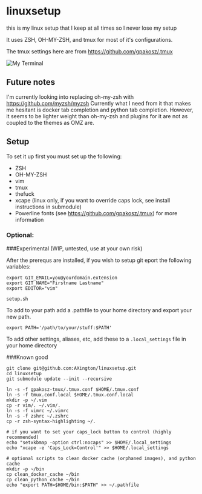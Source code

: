 # linuxsetup
this is my linux setup that I keep at all times so I never lose my setup

It uses ZSH, OH-MY-ZSH, and tmux for most of it's configurations.

The tmux settings here are from https://github.com/gpakosz/.tmux

![My Terminal](https://github.com/AXington/linuxsetup/blob/master/img/screenshot.png)

## Future notes
I'm currently looking into replacing oh-my-zsh with https://github.com/myzsh/myzsh
Currently what I need from it that makes me hesitant is docker tab completion and
python tab completion. However, it seems to be lighter weight than oh-my-zsh and plugins
for it are not as coupled to the themes as OMZ are.

## Setup
To set it up first you must set up the following:

* ZSH
* OH-MY-ZSH
* vim
* tmux
* thefuck
* xcape (linux only, if you want to override caps lock, see install instructions in submodule)
* Powerline fonts (see https://github.com/gpakosz/.tmux) for more information

### Optional:

###Experimental (WIP, untested, use at your own risk)

After the prerequs are installed, if you wish to setup git eport the following variables:

```
export GIT_EMAIL=you@yourdomain.extension
export GIT_NAME="Firstname Lastname"
export EDITOR="vim"
```

`setup.sh`

To add to your path add a .pathfile to your home directory and export your new path.

`export PATH='/path/to/your/stuff:$PATH'`

To add other settings, aliases, etc, add these to a `.local_settings` file in your home directory

###Known good

```
git clone git@github.com:AXington/linuxsetup.git
cd linuxsetup
git submodule update --init --recursive

ln -s -f gpakosz-tmux/.tmux.conf $HOME/.tmux.conf
ln -s -f tmux.conf.local $HOME/.tmux.conf.local
mkdir -p ~/.vim
cp -r vim/. ~/.vim/.
ln -s -f vimrc ~/.vimrc
ln -s -f zshrc ~/.zshrc
cp -r zsh-syntax-highlighting ~/.

# if you want to set your caps_lock button to control (highly recommended)
echo "setxkbmap -option ctrl:nocaps" >> $HOME/.local_settings
echo "xcape -e 'Caps_Lock=Control'" >> $HOME/.local_settings

# optional scripts to clean docker cache (orphaned images), and python cache
mkdir -p ~/bin
cp clean_docker_cache ~/bin
cp clean_python_cache ~/bin
echo "export PATH=$HOME/bin:$PATH" >> ~/.pathfile
```

